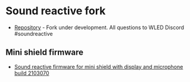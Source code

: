 # Sound reactive fork
-   [Repository](https://github.com/atuline/WLED) - Fork under development. All questions to WLED Discord #soundreactive

## Mini shield firmware
-   [Sound reactive firmware for mini shield with display and microphone build 2103070](https://github.com/srg74/WLED-wemos-shield/tree/master/resources/Firmware/Sound_reactive/mini_shield)
